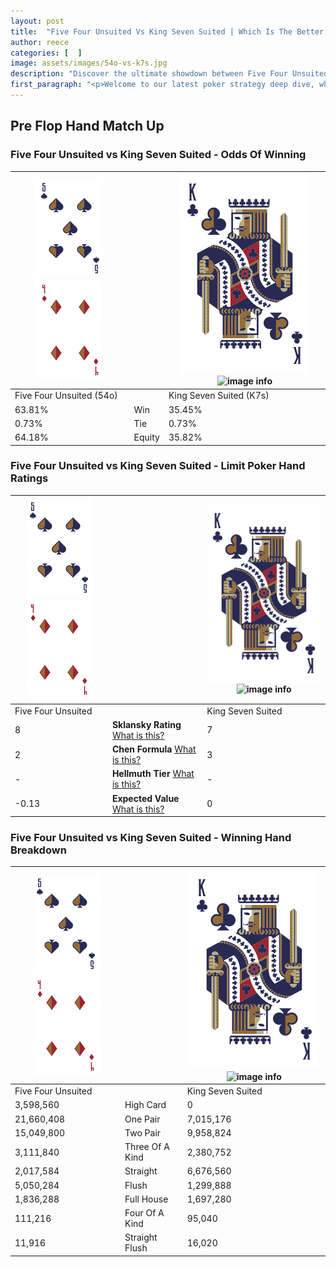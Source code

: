 ```yaml
---
layout: post
title:  "Five Four Unsuited Vs King Seven Suited | Which Is The Better Hand In Poker? A Complete Guide"
author: reece
categories: [  ]
image: assets/images/54o-vs-k7s.jpg
description: "Discover the ultimate showdown between Five Four Unsuited and King Seven Suited in poker! Uncover the odds, strategies, and scenarios where one hand triumphs over the other. Get ready to up your poker game with this thrilling analysis."
first_paragraph: "<p>Welcome to our latest poker strategy deep dive, where we're pitting two distinct hands against each other in a high-stakes showdown: Five Four Unsuited vs King Seven Suited.</p><p>In the dynamic world of poker, every decision counts, and knowing which hand holds the upper hand is key to your success at the table.</p><p>In this article, we'll dissect these two hands, explore the scenarios where one dominates the other, and equip you with the knowledge to make strategic choices that can tip the odds in your favor.</p><p>Get ready to unravel the intriguing dynamics of these poker hands and elevate your game to new heights.</p>"
---
```




[comment]: # (sp0)

## Pre Flop Hand Match Up

<div class="table hand-ratings" markdown="1"> 



### Five Four Unsuited vs King Seven Suited - Odds Of Winning


    
| ![image info](assets/images/hand1/5.png) ![image info](assets/images/hand1/4o.png) |  | ![image info](assets/images/hand2/K.png) ![image info](assets/images/hand2/7s.png) |
| -------- | -------- | -------- |
| Five Four Unsuited (54o) |  | King Seven Suited (K7s) |
| 63.81% | Win | 35.45% |
| 0.73% | Tie | 0.73% |
| 64.18% | Equity | 35.82% |




[comment]: # (sp1)



### Five Four Unsuited vs King Seven Suited - Limit Poker Hand Ratings


    
| ![image info](assets/images/hand1/5.png) ![image info](assets/images/hand1/4o.png) |  | ![image info](assets/images/hand2/K.png) ![image info](assets/images/hand2/7s.png) |
| -------- | -------- | -------- |
| Five Four Unsuited |  | King Seven Suited |
| 8 | **Sklansky Rating** [What is this?](/sklansky-rating-explained) | 7 |
| 2 | **Chen Formula** [What is this?](/chen-formula-explained) | 3 |
| - | **Hellmuth Tier** [What is this?](/Hellmuth-tier-explained) | - |
| -0.13 | **Expected Value** [What is this?](/expected-value-explained) | 0 |




[comment]: # (sp2)



### Five Four Unsuited vs King Seven Suited - Winning Hand Breakdown


    
| ![image info](assets/images/hand1/5.png) ![image info](assets/images/hand1/4o.png) |  | ![image info](assets/images/hand2/K.png) ![image info](assets/images/hand2/7s.png) |
| -------- | -------- | -------- |
| Five Four Unsuited |  | King Seven Suited |
| 3,598,560 | High Card | 0 |
| 21,660,408 | One Pair | 7,015,176 |
| 15,049,800 | Two Pair | 9,958,824 |
| 3,111,840 | Three Of A Kind | 2,380,752 |
| 2,017,584 | Straight | 6,676,560 |
| 5,050,284 | Flush | 1,299,888 |
| 1,836,288 | Full House | 1,697,280 |
| 111,216 | Four Of A Kind | 95,040 |
| 11,916 | Straight Flush | 16,020 |




[comment]: # (sp3)



</div>

[comment]: # (sp4)



[comment]: # (sp5)

